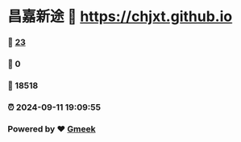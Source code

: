 # 昌嘉新途 :link: https://chjxt.github.io 
### :page_facing_up: [23](https://chjxt.github.io/tag.html) 
### :speech_balloon: 0 
### :hibiscus: 18518 
### :alarm_clock: 2024-09-11 19:09:55 
### Powered by :heart: [Gmeek](https://github.com/Meekdai/Gmeek)
